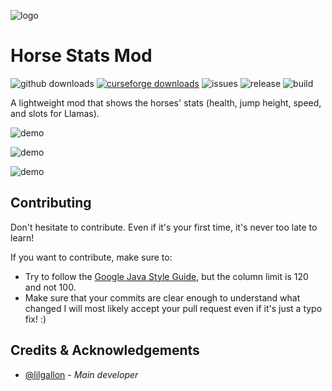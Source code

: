 ![logo](https://github.com/lilgallon/HorseStatsMod/raw/MC_1.18.x/.github/resources/horsestatsmod.png)

# Horse Stats Mod
![github downloads](https://img.shields.io/github/downloads/lilgallon/horsestatsmod/total.svg?label=github%20downloads)
[![curseforge downloads](http://cf.way2muchnoise.eu/full_409126_downloads.svg)](https://www.curseforge.com/minecraft/mc-mods/horse-statistics)
![issues](https://img.shields.io/github/issues/lilgallon/horsestatsmod.svg)
![release](https://img.shields.io/github/release/lilgallon/horsestatsmod.svg)
![build](https://img.shields.io/github/workflow/status/lilgallon/horsestatsmod/Build%20MC1.16.x?label=build%201.16.x)

A lightweight mod that shows the horses' stats (health, jump height, speed, and slots for Llamas). 

![demo](https://github.com/GallonEmilien/HorseStatsMod/raw/MC_FABRIC_1.18.1/.github/demo-1.png)

![demo](https://github.com/GallonEmilien/HorseStatsMod/raw/MC_FABRIC_1.18.1/.github/demo-2.png)

![demo](https://github.com/GallonEmilien/HorseStatsMod/raw/MC_FABRIC_1.18.1/.github/demo-3.png)

## Contributing
Don't hesitate to contribute. Even if it's your first time, it's never too late to learn!

If you want to contribute, make sure to:
- Try to follow the [Google Java Style Guide](https://google.github.io/styleguide/javaguide.html), but the column limit is 120 and not 100.
- Make sure that your commits are clear enough to understand what changed
I will most likely accept your pull request even if it's just a typo fix! :)

## Credits & Acknowledgements

- [@lilgallon](https://github.com/lilgallon)  - *Main developer*
